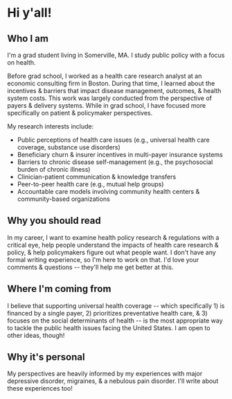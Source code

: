 # Hi y'all!

Who I am
-
I'm a grad student living in Somerville, MA. I study public policy with a focus on health. 

Before grad school, I worked as a health care research analyst at an economic consulting firm in Boston. During that time, I learned about the incentives & barriers that impact disease management, outcomes, & health system costs. This work was largely conducted from the perspective of payers & delivery systems. While in grad school, I have focused more specifically on patient & policymaker perspectives.

My research interests include:

* Public perceptions of health care issues (e.g., universal health care coverage, substance use disorders)
* Beneficiary churn & insurer incentives in multi-payer insurance systems
* Barriers to chronic disease self-management (e.g., the psychosocial burden of chronic illness)
* Clinician-patient communication & knowledge transfers
* Peer-to-peer health care (e.g., mutual help groups)
* Accountable care models involving community health centers & community-based organizations

Why you should read
-
In my career, I want to examine health policy research & regulations with a critical eye, help people understand the impacts of health care research & policy, & help policymakers figure out what people want. I don't have any formal writing experience, so I'm here to work on that. I'd love your comments & questions -- they'll help me get better at this.

Where I'm coming from
-
I believe that supporting universal health coverage -- which specifically 1) is financed by a single payer, 2) prioritizes preventative health care, & 3) focuses on the social determinants of health -- is the most appropriate way to tackle the public health issues facing the United States. I am open to other ideas, though!

Why it's personal
-
My perspectives are heavily informed by my experiences with major depressive disorder, migraines, & a nebulous pain disorder. I'll write about these experiences too!
